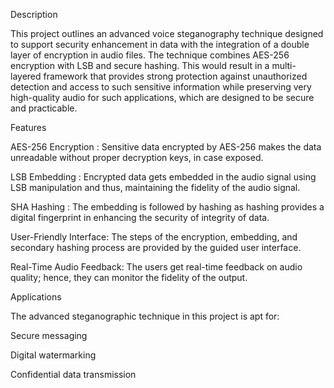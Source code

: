 Description

This project outlines an advanced voice steganography technique designed to support security enhancement in data with the integration of a double layer of encryption in audio files. The technique combines AES-256 encryption with LSB and secure hashing. This would result in a multi-layered framework that provides strong protection against unauthorized detection and access to such sensitive information while preserving very high-quality audio for such applications, which are designed to be secure and practicable.

Features

AES-256 Encryption : Sensitive data encrypted by AES-256 makes the data unreadable without proper decryption keys, in case exposed.

LSB Embedding : Encrypted data gets embedded in the audio signal using LSB manipulation and thus, maintaining the fidelity of the audio signal.

SHA Hashing : The embedding is followed by hashing as hashing provides a digital fingerprint in enhancing the security of integrity of data.

User-Friendly Interface: The steps of the encryption, embedding, and secondary hashing process are provided by the guided user interface.

Real-Time Audio Feedback: The users get real-time feedback on audio quality; hence, they can monitor the fidelity of the output.

Applications

The advanced steganographic technique in this project is apt for:

Secure messaging

Digital watermarking

Confidential data transmission
